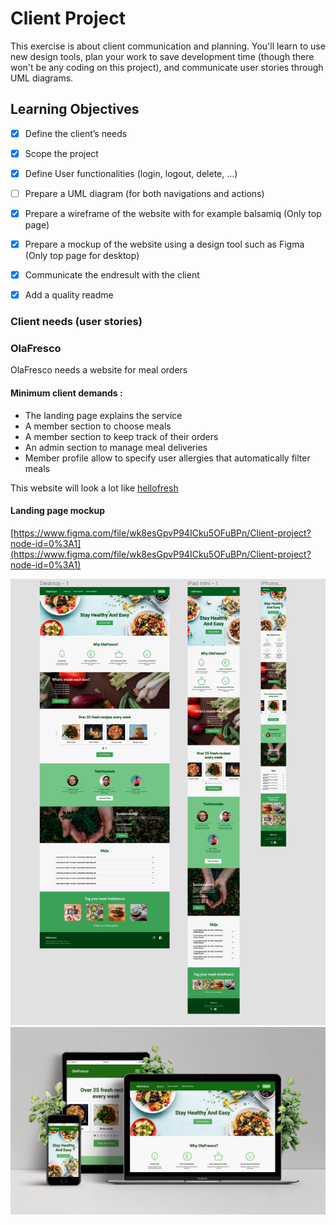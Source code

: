 # Client Project

This exercise is about client communication and planning. You'll learn to use new design tools, plan your work to save development time (though there won't be any coding on this project), and communicate user stories through UML diagrams.

## Learning Objectives
- [x] Define the client’s needs
- [x] Scope the project
- [x] Define User functionalities (login, logout, delete, ...)
- [ ] Prepare a UML diagram (for both navigations and actions)
- [x] Prepare a wireframe of the website with for example balsamiq (Only top page)
- [x] Prepare a mockup of the website using a design tool such as Figma  (Only top page for desktop)
- [x] Communicate the endresult with the client
- [x] Add a quality readme


### Client needs (user stories)

### OlaFresco
OlaFresco needs a website for meal orders

#### Minimum client demands :

- The landing page explains the service
- A member section to choose meals
- A member section to keep track of their orders
- An admin section to manage meal deliveries
- Member profile allow to specify user allergies that automatically filter meals

This website will look a lot like [hellofresh](https://hellofresh.com/)


#### Landing page mockup
[https://www.figma.com/file/wk8esGpvP94ICku5OFuBPn/Client-project?node-id=0%3A1](https://www.figma.com/file/wk8esGpvP94ICku5OFuBPn/Client-project?node-id=0%3A1)

![responsive1](img/responsive1.png)
![responsive2](img/responsive2.jpg)